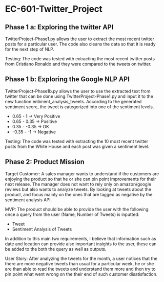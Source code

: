 # EC-601-Twitter_Project

Phase 1 a: Exploring the twitter API
--------

TwitterProject-Phase1.py allows the user to extract the most recent twitter posts for a particular user. 
The code also cleans the data so that it is ready for the next step of NLP. 

Testing: The code was tested with extracting the most recent twitter posts from Cristiano Ronaldo and they were compared to the tweets on twitter.


Phase 1 b: Exploring the Google NLP API 
--------

TwitterProject-Phase1b.py allows the user to use the extracted text from twitter that can be done using TwitterProject-Phase1.py and input it to the new function entiment_analysis_tweets. According to the generated sentiment score, the tweet is categorized into one of the sentiment levels. 
 
 - 0.65 - 1 -> Very Positive 
 - 0.65 - 0.35 -> Positive 
 - 0.35 - -0.35 -> OK 
 - -0.35 - -1 -> Negative 
 
Testing: The code was tested with extracting the 10 most recent twitter posts from the White House and each post was given a sentiment level. 

Phase 2: Product Mission
--------

Target Customer:
A sales manager wants to understand if the customers are enjoying the product so that he or she can pin point improvements for their next release. The manager does not want to rely only on amazon/google reviews but also wants to analyze tweets. By looking at tweets about the product, and focus mainly on the ones that are tagged as negative by the sentiment analysis API. 

MVP: 
The product should be able to provide the user with the following once a query from the user (Name, Number of Tweets) is inputted: 
 - Tweet
 - Sentiment Analysis of Tweets

In addition to this main two requirements, I believe that information such as date and location can provide also important insights to the user, these can be added to the both the query as well as outputs. 

User Story: 
After analyzing the tweets for the month, a user notices that the there are more negative tweets than usual for a particular week, he or she are than able to read the tweets and understand them more and then try to pin point what went wrong on the their end of such customer disatisfaction. 
